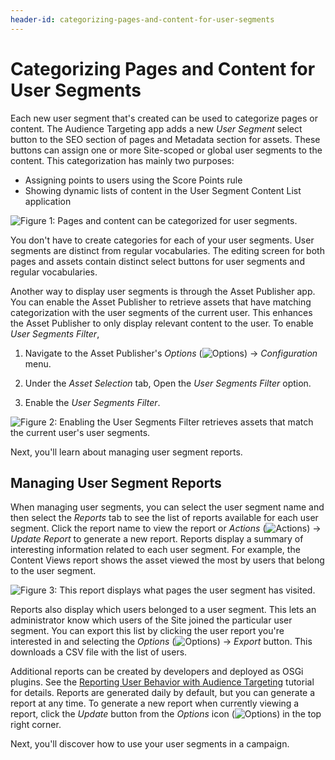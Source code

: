 ```yaml
---
header-id: categorizing-pages-and-content-for-user-segments
---
```


# Categorizing Pages and Content for User Segments

Each new user segment that's created can be used to categorize pages or content.
The Audience Targeting app adds a new *User Segment* select button to the SEO
section of pages and Metadata section for assets. These buttons can assign one
or more Site-scoped or global user segments to the content. This categorization
has mainly two purposes:

- Assigning points to users using the Score Points rule
- Showing dynamic lists of content in the User Segment Content List application

![Figure 1: Pages and content can be categorized for user segments.](../../images-dxp/audience-targeting-categorization.png)

You don't have to create categories for each of your user segments. User
segments are distinct from regular vocabularies. The editing screen for both
pages and assets contain distinct select buttons for user segments and regular
vocabularies.

Another way to display user segments is through the Asset Publisher app. You can
enable the Asset Publisher to retrieve assets that have matching categorization
with the user segments of the current user. This enhances the Asset Publisher to
only display relevant content to the user. To enable *User Segments Filter*,

1.  Navigate to the Asset Publisher's *Options* 
    (![Options](../../images-dxp/icon-app-options.png)) &rarr; *Configuration* 
    menu.

2.  Under the *Asset Selection* tab, Open the *User Segments Filter* option.

3.  Enable the *User Segments Filter*.

![Figure 2: Enabling the User Segments Filter retrieves assets that match the current user's user segments.](../../images-dxp/audience-targeting-asset-publisher-filtering.png)

Next, you'll learn about managing user segment reports.

## Managing User Segment Reports

When managing user segments, you can select the user segment name and then
select the *Reports* tab to see the list of reports available for each user
segment. Click the report name to view the report or *Actions*
(![Actions](../../images-dxp/icon-actions.png)) &rarr; *Update Report* to
generate a new report. Reports display a summary of interesting information
related to each user segment. For example, the Content Views report shows the
asset viewed the most by users that belong to the user segment.

![Figure 3: This report displays what pages the user segment has visited.](../../images-dxp/audience-targeting-user-segment-report.png)

Reports also display which users belonged to a user segment. This lets an
administrator know which users of the Site joined the particular user segment.
You can export this list by clicking the user report you're interested in and
selecting the *Options* (![Options](../../images-dxp/icon-options.png)) &rarr;
*Export* button. This downloads a CSV file with the list of users.

Additional reports can be created by developers and deployed as OSGi plugins.
See the [Reporting User Behavior with Audience Targeting](/docs/7-1/tutorials/-/knowledge_base/t/reporting-user-behavior-with-audience-targeting)
tutorial for details. Reports are generated daily by default, but you can
generate a report at any time. To generate a new report when currently viewing
a report, click the *Update* button from the *Options* icon
(![Options](../../images-dxp/icon-options.png)) in the top right corner.

Next, you'll discover how to use your user segments in a campaign.
